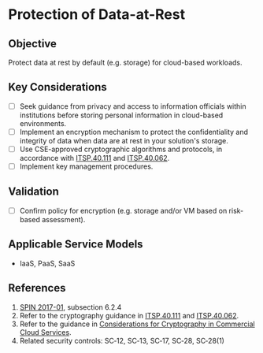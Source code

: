# Protection of Data-at-Rest

## Objective

Protect data at rest by default (e.g. storage) for cloud-based workloads.

## Key Considerations

* [ ] Seek guidance from privacy and access to information officials within institutions before storing personal information in cloud-based environments.
* [ ] Implement an encryption mechanism to protect the confidentiality and integrity of data when data are at rest in your solution&#39;s storage.
* [ ] Use CSE-approved cryptographic algorithms and protocols, in accordance with [ITSP.40.111](https://cyber.gc.ca/en/guidance/cryptographic-algorithms-unclassified-protected-and-protected-b-information-itsp40111) and [ITSP.40.062](https://cyber.gc.ca/en/guidance/guidance-securely-configuring-network-protocols-itsp40062).
* [ ] Implement key management procedures.

## Validation

* [ ] Confirm policy for encryption (e.g. storage and/or VM based on risk-based assessment).

## Applicable Service Models

* IaaS, PaaS, SaaS

## References

1. [SPIN 2017-01](https://www.canada.ca/en/government/system/digital-government/digital-government-innovations/cloud-services/direction-secure-use-commercial-cloud-services-spin.html), subsection 6.2.4
2. Refer to the cryptography guidance in [ITSP.40.111](https://cyber.gc.ca/en/guidance/cryptographic-algorithms-unclassified-protected-and-protected-b-information-itsp40111) and [ITSP.40.062](https://cyber.gc.ca/en/guidance/guidance-securely-configuring-network-protocols-itsp40062).
3. Refer to the guidance in [Considerations for Cryptography in Commercial Cloud Services](https://www.canada.ca/en/government/system/digital-government/digital-government-innovations/cloud-services/government-canada-consideration-use-cryptography-in-cloud.html).
4. Related security controls: SC‑12, SC‑13, SC‑17, SC‑28, SC‑28(1)
